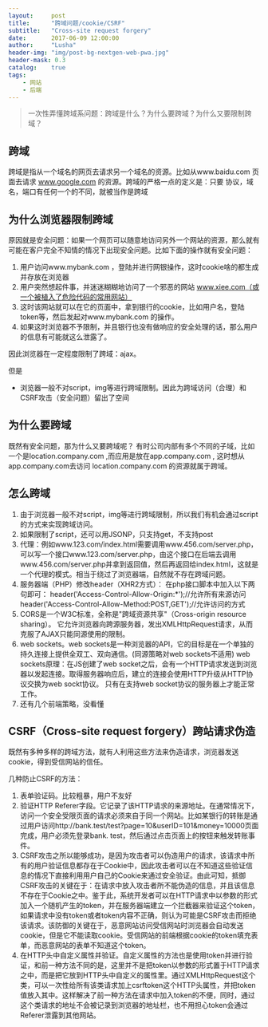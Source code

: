 ```yaml
---
layout:     post
title:      "跨域问题/cookie/CSRF"
subtitle:   "Cross-site request forgery"
date:       2017-06-09 12:00:00
author:     "Lusha"
header-img: "img/post-bg-nextgen-web-pwa.jpg"
header-mask: 0.3
catalog:    true
tags:
    - 网站
    - 后端
---
```



> 一次性弄懂跨域系问题：跨域是什么？为什么要跨域？为什么又要限制跨域？

## 跨域
跨域是指从一个域名的网页去请求另一个域名的资源。比如从www.baidu.com 页面去请求 www.google.com 的资源。跨域的严格一点的定义是：只要 协议，域名，端口有任何一个的不同，就被当作是跨域

## 为什么浏览器限制跨域
原因就是安全问题：如果一个网页可以随意地访问另外一个网站的资源，那么就有可能在客户完全不知情的情况下出现安全问题。比如下面的操作就有安全问题：

1. 用户访问www.mybank.com ，登陆并进行网银操作，这时cookie啥的都生成并存放在浏览器
2. 用户突然想起件事，并迷迷糊糊地访问了一个邪恶的网站 www.xiee.com（或一个被植入了危险代码的常用网站）
3. 这时该网站就可以在它的页面中，拿到银行的cookie，比如用户名，登陆token等，然后发起对www.mybank.com 的操作。
4. 如果这时浏览器不予限制，并且银行也没有做响应的安全处理的话，那么用户的信息有可能就这么泄露了。

因此浏览器在一定程度限制了跨域：ajax。

但是

* 浏览器一般不对script，img等进行跨域限制。因此为跨域访问（合理）和CSRF攻击（安全问题）留出了空间

## 为什么要跨域
既然有安全问题，那为什么又要跨域呢？ 有时公司内部有多个不同的子域，比如一个是location.company.com ,而应用是放在app.company.com , 这时想从 app.company.com去访问 location.company.com 的资源就属于跨域。

## 怎么跨域
1. 由于浏览器一般不对script，img等进行跨域限制，所以我们有机会通过script的方式来实现跨域访问。
2. 如果限制了script，还可以用JSONP，只支持get，不支持post
3. 代理：例如www.123.com/index.html需要调用www.456.com/server.php，可以写一个接口www.123.com/server.php，由这个接口在后端去调用www.456.com/server.php并拿到返回值，然后再返回给index.html，这就是一个代理的模式。相当于绕过了浏览器端，自然就不存在跨域问题。
4. 服务器端（PHP）修改header（XHR2方式）：
在php接口脚本中加入以下两句即可：
header('Access-Control-Allow-Origin:*');//允许所有来源访问
header('Access-Control-Allow-Method:POST,GET');//允许访问的方式
5. CORS是一个W3C标准，全称是"跨域资源共享"（Cross-origin resource sharing）。
它允许浏览器向跨源服务器，发出XMLHttpRequest请求，从而克服了AJAX只能同源使用的限制。
6. web sockets。web sockets是一种浏览器的API，它的目标是在一个单独的持久连接上提供全双工、双向通信。(同源策略对web sockets不适用)
web sockets原理：在JS创建了web socket之后，会有一个HTTP请求发送到浏览器以发起连接。取得服务器响应后，建立的连接会使用HTTP升级从HTTP协议交换为web sockt协议。
只有在支持web socket协议的服务器上才能正常工作。
7. 还有几个前端策略，没看懂

## CSRF（Cross-site request forgery）跨站请求伪造
既然有多种多样的跨域方法，就有人利用这些方法来伪造请求，浏览器发送cookie，得到受信网站的信任。

几种防止CSRF的方法：

1. 表单验证码。比较粗暴，用户不友好
2.  验证HTTP Referer字段。它记录了该HTTP请求的来源地址。在通常情况下，访问一个安全受限页面的请求必须来自于同一个网站。比如某银行的转账是通过用户访问http://bank.test/test?page=10&userID=101&money=10000页面完成，用户必须先登录bank. test，然后通过点击页面上的按钮来触发转账事件。
3.  CSRF攻击之所以能够成功，是因为攻击者可以伪造用户的请求，该请求中所有的用户验证信息都存在于Cookie中，因此攻击者可以在不知道这些验证信息的情况下直接利用用户自己的Cookie来通过安全验证。由此可知，抵御CSRF攻击的关键在于：在请求中放入攻击者所不能伪造的信息，并且该信息不存在于Cookie之中。鉴于此，系统开发者可以在HTTP请求中以参数的形式加入一个随机产生的token，并在服务器端建立一个拦截器来验证这个token，如果请求中没有token或者token内容不正确，则认为可能是CSRF攻击而拒绝该请求。该防御的关键在于，恶意网站访问受信网站时浏览器会自动发送cookie，但是它不能读取cookie。受信网站的前端根据cookie的token填充表单，而恶意网站的表单不知道这个token。
4.  在HTTP头中自定义属性并验证。自定义属性的方法也是使用token并进行验证，和前一种方法不同的是，这里并不是把token以参数的形式置于HTTP请求之中，而是把它放到HTTP头中自定义的属性里。通过XMLHttpRequest这个类，可以一次性给所有该类请求加上csrftoken这个HTTP头属性，并把token值放入其中。这样解决了前一种方法在请求中加入token的不便，同时，通过这个类请求的地址不会被记录到浏览器的地址栏，也不用担心token会通过Referer泄露到其他网站。

